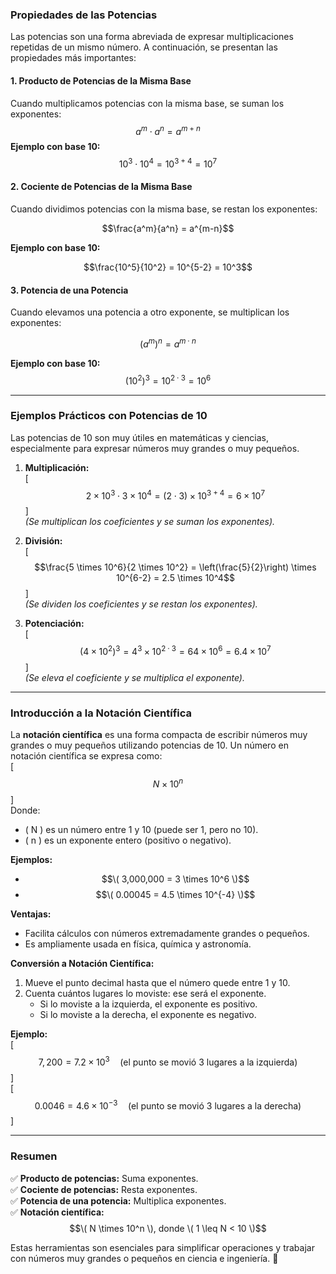 ### **Propiedades de las Potencias**

Las potencias son una forma abreviada de expresar multiplicaciones repetidas de un mismo número. A continuación, se presentan las propiedades más importantes:

#### **1. Producto de Potencias de la Misma Base**  
Cuando multiplicamos potencias con la misma base, se suman los exponentes:  
$$a^m \cdot a^n = a^{m+n}$$
**Ejemplo con base 10:**  
$$10^3 \cdot 10^4 = 10^{3+4} = 10^7$$

#### **2. Cociente de Potencias de la Misma Base**  
Cuando dividimos potencias con la misma base, se restan los exponentes: 

$$\frac{a^m}{a^n} = a^{m-n}$$

**Ejemplo con base 10:**  

$$\frac{10^5}{10^2} = 10^{5-2} = 10^3$$

#### **3. Potencia de una Potencia**  
Cuando elevamos una potencia a otro exponente, se multiplican los exponentes:

$$(a^m)^n = a^{m \cdot n}$$

**Ejemplo con base 10:**  
$$(10^2)^3 = 10^{2 \cdot 3} = 10^6$$

---

### **Ejemplos Prácticos con Potencias de 10**

Las potencias de 10 son muy útiles en matemáticas y ciencias, especialmente para expresar números muy grandes o muy pequeños.

1. **Multiplicación:**  
   \[
   $$2 \times 10^3 \cdot 3 \times 10^4 = (2 \cdot 3) \times 10^{3+4} = 6 \times 10^7$$
   \]  
   *(Se multiplican los coeficientes y se suman los exponentes).*

2. **División:**  
   \[
   $$\frac{5 \times 10^6}{2 \times 10^2} = \left(\frac{5}{2}\right) \times 10^{6-2} = 2.5 \times 10^4$$
   \]  
   *(Se dividen los coeficientes y se restan los exponentes).*

3. **Potenciación:**  
   \[
   $$(4 \times 10^2)^3 = 4^3 \times 10^{2 \cdot 3} = 64 \times 10^6 = 6.4 \times 10^7$$
   \]  
   *(Se eleva el coeficiente y se multiplica el exponente).*

---

### **Introducción a la Notación Científica**

La **notación científica** es una forma compacta de escribir números muy grandes o muy pequeños utilizando potencias de 10. Un número en notación científica se expresa como:  
\[
$$N \times 10^n$$
\]  
Donde:  
- \( N \) es un número entre 1 y 10 (puede ser 1, pero no 10).  
- \( n \) es un exponente entero (positivo o negativo).

**Ejemplos:**  
- $$\( 3,000,000 = 3 \times 10^6 \)$$
- $$\( 0.00045 = 4.5 \times 10^{-4} \)$$

**Ventajas:**  
- Facilita cálculos con números extremadamente grandes o pequeños.  
- Es ampliamente usada en física, química y astronomía.  

**Conversión a Notación Científica:**  
1. Mueve el punto decimal hasta que el número quede entre 1 y 10.  
2. Cuenta cuántos lugares lo moviste: ese será el exponente.  
   - Si lo moviste a la izquierda, el exponente es positivo.  
   - Si lo moviste a la derecha, el exponente es negativo.  

**Ejemplo:**  
\[
$$7,200 = 7.2 \times 10^3 \quad (\text{el punto se movió 3 lugares a la izquierda})$$
\]  
\[
$$0.0046 = 4.6 \times 10^{-3} \quad (\text{el punto se movió 3 lugares a la derecha})$$
\]

---

### **Resumen**  
✅ **Producto de potencias:** Suma exponentes.  
✅ **Cociente de potencias:** Resta exponentes.  
✅ **Potencia de una potencia:** Multiplica exponentes.  
✅ **Notación científica:** $$\( N \times 10^n \), donde \( 1 \leq N < 10 \)$$

Estas herramientas son esenciales para simplificar operaciones y trabajar con números muy grandes o pequeños en ciencia e ingeniería. 🚀